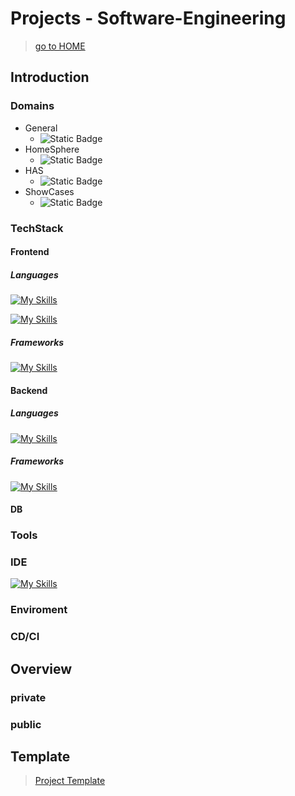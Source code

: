 # Projects - Software-Engineering
> [go to HOME](../README.md)

## Introduction

### Domains
- General
    - ![Static Badge](https://img.shields.io/badge/GENERAL%20-%20domain?label=domain&color=red&style=for-the-badge)
- HomeSphere
    - ![Static Badge](https://img.shields.io/badge/HomeSphere%20-%20domain?label=domain&color=darkgreen&style=for-the-badge)
- HAS
    - ![Static Badge](https://img.shields.io/badge/HAS%20-%20domain?label=domain&color=darkblue&style=for-the-badge)
- ShowCases
    - ![Static Badge](https://img.shields.io/badge/SHOW%20-%20domain?label=domain&color=yellow&style=for-the-badge)

### TechStack

#### Frontend

##### Languages

[![My Skills](https://skillicons.dev/icons?i=js,html,css)](https://skillicons.dev)

[![My Skills](https://skillicons.dev/icons?i=nodejs,npm,yarn)](https://skillicons.dev)

##### Frameworks

[![My Skills](https://skillicons.dev/icons?i=vue)](https://skillicons.dev)

#### Backend

##### Languages

[![My Skills](https://skillicons.dev/icons?i=java,cs,python)](https://skillicons.dev)

##### Frameworks

[![My Skills](https://skillicons.dev/icons?i=spring,net,fastapi,django)](https://skillicons.dev)

#### DB

### Tools

### IDE

[![My Skills](https://skillicons.dev/icons?i=idea,phpstorm,pycharm,rider,webstorm,vscode)](https://skillicons.dev)

### Enviroment

### CD/CI

## Overview

### private

### public

## Template

> [Project Template](../_template/README.md)